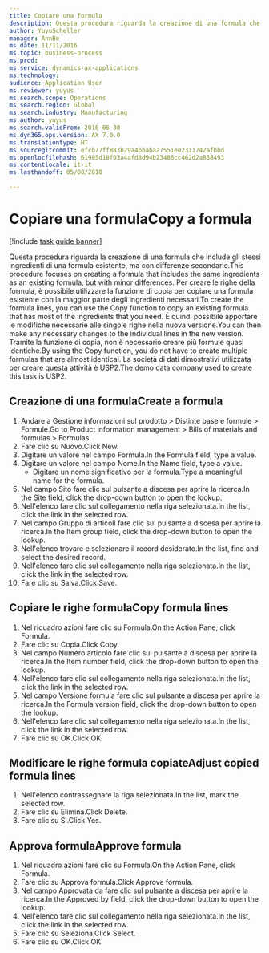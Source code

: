 ```yaml
--- 
title: Copiare una formula
description: Questa procedura riguarda la creazione di una formula che include gli stessi ingredienti di una formula esistente, ma con differenze secondarie.
author: YuyuScheller
manager: AnnBe
ms.date: 11/11/2016
ms.topic: business-process
ms.prod: 
ms.service: dynamics-ax-applications
ms.technology: 
audience: Application User
ms.reviewer: yuyus
ms.search.scope: Operations
ms.search.region: Global
ms.search.industry: Manufacturing
ms.author: yuyus
ms.search.validFrom: 2016-06-30
ms.dyn365.ops.version: AX 7.0.0
ms.translationtype: HT
ms.sourcegitcommit: efcb77ff883b29a4bbaba27551e02311742afbbd
ms.openlocfilehash: 61985d18f03a4afd8d94b23486cc462d2a868493
ms.contentlocale: it-it
ms.lasthandoff: 05/08/2018

---
```

# <a name="copy-a-formula"></a><span data-ttu-id="70794-103">Copiare una formula</span><span class="sxs-lookup"><span data-stu-id="70794-103">Copy a formula</span></span>

[!include [task guide banner](../../includes/task-guide-banner.md)]

<span data-ttu-id="70794-104">Questa procedura riguarda la creazione di una formula che include gli stessi ingredienti di una formula esistente, ma con differenze secondarie.</span><span class="sxs-lookup"><span data-stu-id="70794-104">This procedure focuses on creating a formula that includes the same ingredients as an existing formula, but with minor differences.</span></span> <span data-ttu-id="70794-105">Per creare le righe della formula, è possibile utilizzare la funzione di copia per copiare una formula esistente con la maggior parte degli ingredienti necessari.</span><span class="sxs-lookup"><span data-stu-id="70794-105">To create the formula lines, you can use the Copy function to copy an existing formula that has most of the ingredients that you need.</span></span> <span data-ttu-id="70794-106">È quindi possibile apportare le modifiche necessarie alle singole righe nella nuova versione.</span><span class="sxs-lookup"><span data-stu-id="70794-106">You can then make any necessary changes to the individual lines in the new version.</span></span> <span data-ttu-id="70794-107">Tramite la funzione di copia, non è necessario creare più formule quasi identiche.</span><span class="sxs-lookup"><span data-stu-id="70794-107">By using the Copy function, you do not have to create multiple formulas that are almost identical.</span></span> <span data-ttu-id="70794-108">La società di dati dimostrativi utilizzata per creare questa attività è USP2.</span><span class="sxs-lookup"><span data-stu-id="70794-108">The demo data company used to create this task is USP2.</span></span>


## <a name="create-a-formula"></a><span data-ttu-id="70794-109">Creazione di una formula</span><span class="sxs-lookup"><span data-stu-id="70794-109">Create a formula</span></span>
1. <span data-ttu-id="70794-110">Andare a Gestione informazioni sul prodotto > Distinte base e formule > Formule.</span><span class="sxs-lookup"><span data-stu-id="70794-110">Go to Product information management > Bills of materials and formulas > Formulas.</span></span>
2. <span data-ttu-id="70794-111">Fare clic su Nuovo.</span><span class="sxs-lookup"><span data-stu-id="70794-111">Click New.</span></span>
3. <span data-ttu-id="70794-112">Digitare un valore nel campo Formula.</span><span class="sxs-lookup"><span data-stu-id="70794-112">In the Formula field, type a value.</span></span>
4. <span data-ttu-id="70794-113">Digitare un valore nel campo Nome.</span><span class="sxs-lookup"><span data-stu-id="70794-113">In the Name field, type a value.</span></span>
    * <span data-ttu-id="70794-114">Digitare un nome significativo per la formula.</span><span class="sxs-lookup"><span data-stu-id="70794-114">Type a meaningful name for the formula.</span></span>  
5. <span data-ttu-id="70794-115">Nel campo Sito fare clic sul pulsante a discesa per aprire la ricerca.</span><span class="sxs-lookup"><span data-stu-id="70794-115">In the Site field, click the drop-down button to open the lookup.</span></span>
6. <span data-ttu-id="70794-116">Nell'elenco fare clic sul collegamento nella riga selezionata.</span><span class="sxs-lookup"><span data-stu-id="70794-116">In the list, click the link in the selected row.</span></span>
7. <span data-ttu-id="70794-117">Nel campo Gruppo di articoli fare clic sul pulsante a discesa per aprire la ricerca.</span><span class="sxs-lookup"><span data-stu-id="70794-117">In the Item group field, click the drop-down button to open the lookup.</span></span>
8. <span data-ttu-id="70794-118">Nell'elenco trovare e selezionare il record desiderato.</span><span class="sxs-lookup"><span data-stu-id="70794-118">In the list, find and select the desired record.</span></span>
9. <span data-ttu-id="70794-119">Nell'elenco fare clic sul collegamento nella riga selezionata.</span><span class="sxs-lookup"><span data-stu-id="70794-119">In the list, click the link in the selected row.</span></span>
10. <span data-ttu-id="70794-120">Fare clic su Salva.</span><span class="sxs-lookup"><span data-stu-id="70794-120">Click Save.</span></span>

## <a name="copy-formula-lines"></a><span data-ttu-id="70794-121">Copiare le righe formula</span><span class="sxs-lookup"><span data-stu-id="70794-121">Copy formula lines</span></span>
1. <span data-ttu-id="70794-122">Nel riquadro azioni fare clic su Formula.</span><span class="sxs-lookup"><span data-stu-id="70794-122">On the Action Pane, click Formula.</span></span>
2. <span data-ttu-id="70794-123">Fare clic su Copia.</span><span class="sxs-lookup"><span data-stu-id="70794-123">Click Copy.</span></span>
3. <span data-ttu-id="70794-124">Nel campo Numero articolo fare clic sul pulsante a discesa per aprire la ricerca.</span><span class="sxs-lookup"><span data-stu-id="70794-124">In the Item number field, click the drop-down button to open the lookup.</span></span>
4. <span data-ttu-id="70794-125">Nell'elenco fare clic sul collegamento nella riga selezionata.</span><span class="sxs-lookup"><span data-stu-id="70794-125">In the list, click the link in the selected row.</span></span>
5. <span data-ttu-id="70794-126">Nel campo Versione formula fare clic sul pulsante a discesa per aprire la ricerca.</span><span class="sxs-lookup"><span data-stu-id="70794-126">In the Formula version field, click the drop-down button to open the lookup.</span></span>
6. <span data-ttu-id="70794-127">Nell'elenco fare clic sul collegamento nella riga selezionata.</span><span class="sxs-lookup"><span data-stu-id="70794-127">In the list, click the link in the selected row.</span></span>
7. <span data-ttu-id="70794-128">Fare clic su OK.</span><span class="sxs-lookup"><span data-stu-id="70794-128">Click OK.</span></span>

## <a name="adjust-copied-formula-lines"></a><span data-ttu-id="70794-129">Modificare le righe formula copiate</span><span class="sxs-lookup"><span data-stu-id="70794-129">Adjust copied formula lines</span></span>
1. <span data-ttu-id="70794-130">Nell'elenco contrassegnare la riga selezionata.</span><span class="sxs-lookup"><span data-stu-id="70794-130">In the list, mark the selected row.</span></span>
2. <span data-ttu-id="70794-131">Fare clic su Elimina.</span><span class="sxs-lookup"><span data-stu-id="70794-131">Click Delete.</span></span>
3. <span data-ttu-id="70794-132">Fare clic su Sì.</span><span class="sxs-lookup"><span data-stu-id="70794-132">Click Yes.</span></span>

## <a name="approve-formula"></a><span data-ttu-id="70794-133">Approva formula</span><span class="sxs-lookup"><span data-stu-id="70794-133">Approve formula</span></span>
1. <span data-ttu-id="70794-134">Nel riquadro azioni fare clic su Formula.</span><span class="sxs-lookup"><span data-stu-id="70794-134">On the Action Pane, click Formula.</span></span>
2. <span data-ttu-id="70794-135">Fare clic su Approva formula.</span><span class="sxs-lookup"><span data-stu-id="70794-135">Click Approve formula.</span></span>
3. <span data-ttu-id="70794-136">Nel campo Approvata da fare clic sul pulsante a discesa per aprire la ricerca.</span><span class="sxs-lookup"><span data-stu-id="70794-136">In the Approved by field, click the drop-down button to open the lookup.</span></span>
4. <span data-ttu-id="70794-137">Nell'elenco fare clic sul collegamento nella riga selezionata.</span><span class="sxs-lookup"><span data-stu-id="70794-137">In the list, click the link in the selected row.</span></span>
5. <span data-ttu-id="70794-138">Fare clic su Seleziona.</span><span class="sxs-lookup"><span data-stu-id="70794-138">Click Select.</span></span>
6. <span data-ttu-id="70794-139">Fare clic su OK.</span><span class="sxs-lookup"><span data-stu-id="70794-139">Click OK.</span></span>



